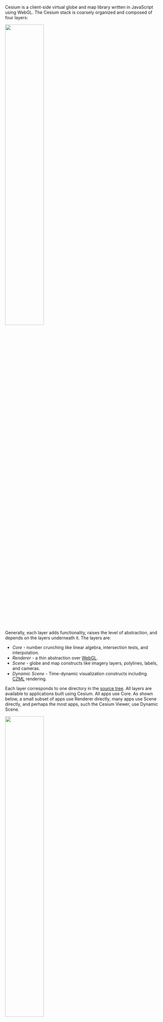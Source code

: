 <!-- More links to specific parts of the reference documentation and Sandbox -->

Cesium is a client-side virtual globe and map library written in JavaScript using WebGL.  The Cesium stack is coarsely organized and composed of four layers:

<img src="architectureFigures/clientStack.png" width="50%" />

Generally, each layer adds functionality, raises the level of abstraction, and depends on the layers underneath it.  The layers are:
* _Core_ - number crunching like linear algebra, intersection tests, and interpolation.
* _Renderer_ - a thin abstraction over [WebGL](http://www.khronos.org/webgl/).
* _Scene_ - globe and map constructs like imagery layers, polylines, labels, and cameras.
* _Dynamic Scene_ - Time-dynamic visualization constructs including [CZML](https://github.com/AnalyticalGraphicsInc/cesium/wiki/Cesium-Language-%28CZML%29-Guide) rendering.

Each layer corresponds to one directory in the [source tree](https://github.com/AnalyticalGraphicsInc/cesium/tree/master/Source).  All layers are available to applications built using Cesium.  All apps use Core.  As shown below, a small subset of apps use Renderer directly, many apps use Scene directly, and perhaps the most apps, such the Cesium Viewer, use Dynamic Scene.

<img src="architectureFigures/invertedPyramid.png" width="50%" />

The following sections provide an overview of each layer.  For details on specific types, see the [reference documentation](http://cesium.agi.com/Documentation/).  For editable example code, see the [Sandbox](http://cesium.agi.com/Sandbox/Examples/Sandbox/).

## Core

<img src="architectureFigures/core.png" width="30%" align="right" />

Core is the lowest layer in Cesium, and contains low-level, widely-used functions mostly related to math.  Examples include:
* Matrices, vectors, and quaternions.
* Transformations, such as cartographic to Cartesian.
* Map projections, such as Mercator and Equidistant Cylindrical.
* Sun position.
* Julian dates.
* Splines for interpolating position and orientation.
* Geometric routines like triangulation, subdivision surfaces, vertex cache optimization, and computing ellipse boundaries.

For example, the following code converts a cartographic point on the WGS84 ellipsoid at (0.0, 0.0), in radians, to Cartesian, that is, it converts from longitude/latitude to xyz:
```javascript
var ellipsoid = Ellipsoid.getWgs84();
var p = ellipsoid.toCartesian(new Cartographic2(0.0, 0.0));
```
The example below computes boundary points for an ellipse defined by a center point, two radii, and a bearing angle, on the WGS84 ellipsoid.
```javascript
var ellipsoid = Ellipsoid.getWgs84();
var center = ellipsoid.toCartesian(new Cartographic2(0.0, 0.0));
var bearing = CesiumMath.toRadians(60.0); // Cesium uses radians everywhere.
var positions = Shapes.computeEllipseBoundary(ellipsoid, center, 500000.0, 300000.0, bearing);
```

## Renderer

<img src="architectureFigures/renderer.png" width="30%" align="right" />

Renderer is a thin abstraction over WebGL that provides most of the flexibility of directly using WebGL but requires much less code.  Renderer includes built-in GLSL uniforms and functions, and abstractions for shader programs; textures and cube maps; buffers and vertex arrays; render states; and framebuffers.

Most apps will not use Renderer directly; instead, they will use higher-level constructs in Scene or Dynamic Scene that are closer to their problem domain.  However, Renderer is fully exposed to apps, allowing them to include custom rendering code.

GLSL code has access to a ton of Cesium built-in uniforms and functions, for example:
```javascript
gl_Position = agi_modelViewProjection * position;
v_positionWC = (agi_model * position).xyz;
v_positionEC = (agi_modelView * position).xyz;
v_normalEC = agi_normal * normal;
// ...
agi_ray ray = agi_ray(vec3(0.0), normalize(v_positionEC));
agi_raySegment interval = agi_rayEllipsoidIntersectionInterval(ray, ellipsoid);
```
See the GLSL section in the [reference documentation](http://cesium.agi.com/Documentation/).

Given vertex and fragment shader source strings, shader programs can be created in a single line of code:
```javascript
var sp = context.getShaderCache().getShaderProgram(vs, fs);
```
Textures and cube maps have abstractions so we never have to worry about binding a texture.  Uniforms are also abstracted; mistakes like calling `getUniformLocation` on uniforms that were optimized out are not possible.
```javascript
this.bumpTexture = context.createTexture2D({ 
  source      : bumpImage,
  pixelFormat : PixelFormat.LUMINANCE 
});
// ...
var that = this;
var uniforms = {
  u_bumpMap :  function() { return  that.bumpTexture; },
  u_nightIntensity :  function() { return 0.8; }
};
```
Vertex arrays simplify organizing vertex attributes.
```javascript
var mesh = BoxTessellator.compute({             // BoxTessellator is in Core
  dimensions :  new Cartesian3(1.0, 2.0, 3.0)
}));
var va = context.createVertexArrayFromMesh({
  mesh : mesh,
  bufferUsage : BufferUsage.STATIC_DRAW,
  vertexLayout : VertexLayout.INTERLEAVED
});
```
Render states define the fixed-function state of the graphics pipeline for a draw call.  We never worry about global state.

<img src="architectureFigures/drawCall.png" width="50%" align="right" />

```javascript
var rs = context.createRenderState({
  depthTest : {
    enabled : true
  },
  cull : {
    enabled : true,
    face    : CullFace.BACK  
  },
  blending : BlendingState.ALPHA_BLEND
}); 

context.draw({
  primitiveType : PrimitiveType.TRIANGLES,
  shaderProgram : sp,
  uniformMap : uniforms,
  vertexArray : va,
  renderState : rs
});
```

## Scene

<img src="architectureFigures/scene.png" width="30%" align="right" />

Scene builds on Core and Renderer to provide relativity high-level map and globe constructs, including:
* 3D globe, 2D map, and 2.5D columbus view all with one API.
* Streaming high-resolution imagery, including Bing Maps, Esri, OpenStreetMap, and WMS.
* Polylines, polygons, billboards, labels, and sensors.
* Materials that describe appearance.
* Cameras that control the view and respond to input.
* Animations that change properties over time.

<p align="center">
<img src="architectureFigures/sceneOverview.png" />
</p>

Scene represents all the graphical objects and state for canvas; there is a one-to-one relationship between a scene and a canvas:
```javascript
var scene = new Scene(document.getElementById("canvas"));
```
A scene can be 3D, 2D, or columbus view.  A scene can morph between these views with one line of code.

Primitives are objects added to the scene that are drawn.  Their implementation uses Renderer to make WebGL calls.  `Scene.render` has three major steps:
* Animate: An app-specific animation function moves primitives and changes their properties.
* Update: Primitives sync their state with Renderer resources such as vertex buffer and textures.
* Render: Issue draw calls for each primitive.

```javascript
scene.setAnimation(function() {
  scene.setSunPosition(SunPosition.compute().position);
});

(function tick() {
  scene.render();
  requestAnimationFrame(tick);
}());
```
The `CentralBody` primitive represents the globe (in a future Cesium version, any central body such as the Moon and Mars will be supported).  High-resolution imagery from various servers is added using tile providers.
```javascript
cb.dayTileProvider = new Cesium.OpenStreetMapTileProvider({
    url : 'http://otile1.mqcdn.com/tiles/1.0.0/osm/',
    proxy : new Cesium.DefaultProxy('/proxy/')
});
```
Materials represent the appearance of an object.  Currently, they can be applied to polygons and sensors.  Loosely speaking, materials are implemented as a GLSL shader function and a set of uniforms.
```javascript
polygon.material = new Cesium.VerticalStripeMaterial({
    repeat: 5.0
});
```
Camera represents the view into the virtual world.  Ultimately, it creates a view matrix that transforms from world to eye coordinates.  Camera can be manipulated directly, but is most often updated automatically via controllers for specific tasks such as handling mouse input for spinning the globe, or smoothly flying to another location.
```javascript
scene.getCamera().getControllers().addFlight({
    destination: ellipsoid.cartographicDegreesToCartesian(new Cesium.Cartographic3(-118.26, 34.19, 100000.0)),
    duration: 4.0
});
```

## Dynamic Scene

<img src="architectureFigures/dynamicScene.png" width="30%" align="right" />

Dynamic Scene builds on top of the previous three layers to enable data driven visualization, primarily via the processing of CZML; a new JSON based schema for describing a time-dynamic graphical scene.

Rather than manually updating primitives every frame, Dynamic Scene allows you to load or stream your data into a collection of high-level DynamicObjects, which are then rendered using Visualizers.  A single update call is all that's required to update the entire scene to a new time.

The below code is all that's needed to load and visualize any non-streaming CZML document into any Cesium based application.  

```javascript
//Create a scene
var scene = new Scene(document.getElementById("canvas"));
//Download and parse a CZML file
var czml = JSON.parse(getJson('http://cesium.agi.com/someFile.czml'));
//Create a DynamicObjectCollection for handling the CZML
var dynamicObjectCollection = new DynamicObjectCollection();
//Process the CMZL, which populates the collection with DynamicObjects
dynamicObjectCollection.processCzml(czml);
//Create the standard CZML visualizer collection
var visualizers = VisualizerCollection.createCzmlStandardCollection(scene, dynamicObjectCollection);
//Create a Clock object to drive time.
var clock = new Clock(startTime, stopTime);

```
After the initial set-up, simply call update in your requestAnimationFrame callback.

```javascript
var currentTime = clock.tick();
visualizers.update(currentTime);
```

While the above example is only 8 lines of code (ignoring comments), there's obviously a lot of work being done under-the-hood to parse and visualize the data.  There's also plenty of room for extending and customizing behavior for each use case.  The primary concept not seen in the above code is DynamicObject, which are created by the call to processCzml and populate the dynamicObjectCollection.  These object in turn, contain instances of DynamicProperty, which map to a CZML standard object and in most cases of a direct analogue to a Cesium primitive.  For example, Billboard.  For example, the below code gets all of the objects in the collection, see if they have a DynamicBillboard instance with a DynamicProperty indicating scale and retrieve the scale value for the current time.

```javascript
var dynamicObjects = dynamicObjectCollection.getObjects();
for(var i = 0, len = dynamicObjects.length; i < len; i++) {
    var dynamicBillboard = dynamicObject[i].billboard;
    if(typeof dynamicBillboard !== 'undefined') {
        var scale = dynamicBillboard.scale;
        if(typeof scale !=== 'undefined') {
            var currentScale = scale.getValue(currentTime);
        }
    }
}
```
Even though the above code isn't very useful on it's own, it's easy to see how an object could be written which maintains a BillboardCollection primitive that mirrors the data in the dynamicObjectCollection at a given time; in fact this is exactly what DynamicBillboardVisualizer does and it is a member of the standard VisualizerCollection created by the method of a similar name in the first example.

A full overview of CZML, including its structure and schema, as well as an in-depth overview of the Cesium client-side implementation, can be found in the [Cesium Language Guide](https://github.com/AnalyticalGraphicsInc/cesium/wiki/Cesium-Language-%28CZML%29-Guide).
